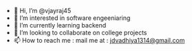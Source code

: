 - 👋 Hi, I’m @vjayraj45
- 👀 I’m interested in software engeeniaring
- 🌱 I’m currently learning backend
- 💞️ I’m looking to collaborate on college projects
- 📫 How to reach me : mail me at : jdvadhiya1314@gmail.com

<!---
vjayraj45/vjayraj45 is a ✨ special ✨ repository because its `README.md` (this file) appears on your GitHub profile.
You can click the Preview link to take a look at your changes.
--->
